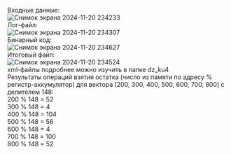 Входные данные: <br>
![Снимок экрана 2024-11-20 234233](https://github.com/user-attachments/assets/0229c5b2-92f7-4144-b924-e8a3b12eafcd) <br>
Лог-файл: <br>
![Снимок экрана 2024-11-20 234307](https://github.com/user-attachments/assets/79d2d532-6e12-4b4e-a81d-73ab232643bc) <br>
Бинарный код: <br>
![Снимок экрана 2024-11-20 234627](https://github.com/user-attachments/assets/4933eaf3-229f-4e04-b6c8-6a4eb86abd3e) <br>
Итоговый файл: <br>
![Снимок экрана 2024-11-20 234524](https://github.com/user-attachments/assets/da43c158-d3dc-4240-8044-4e48e8bd4f1c) <br>
xml-файлы подробнее можно изучить в папке dz_ku4 <br>
Результаты операций взятия остатка (число из памяти по адресу % регистр-аккумулятор) для вектора [200, 300, 400, 500, 600, 700, 800] с делителем 148: <br>
200 % 148 = 52 <br>
300 % 148 = 4 <br>
400 % 148 = 104 <br>
500 % 148 = 56 <br>
600 % 148 = 4 <br>
700 % 148 = 100 <br>
800 % 148 = 52 <br>
